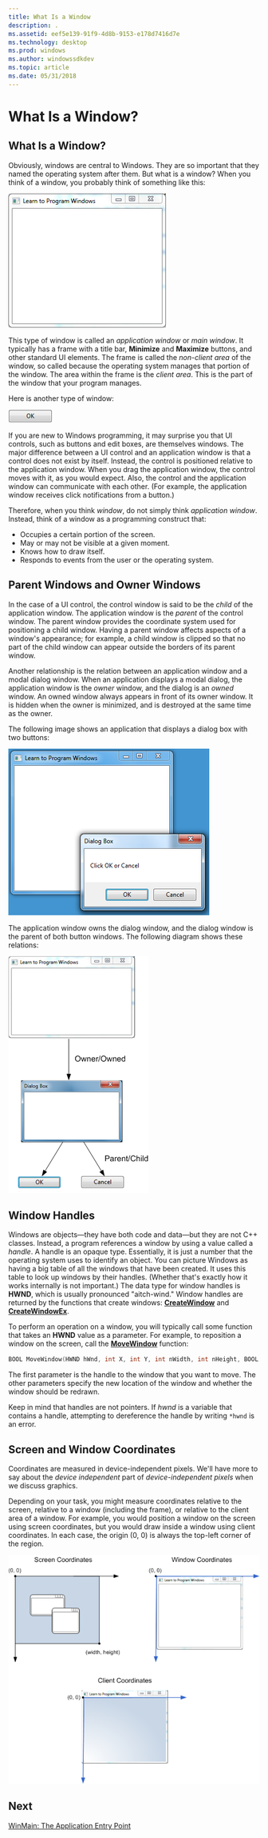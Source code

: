 ```yaml
---
title: What Is a Window
description: .
ms.assetid: eef5e139-91f9-4d8b-9153-e178d7416d7e
ms.technology: desktop
ms.prod: windows
ms.author: windowssdkdev
ms.topic: article
ms.date: 05/31/2018
---
```


# What Is a Window?

## What Is a Window?

Obviously, windows are central to Windows. They are so important that they named the operating system after them. But what is a window? When you think of a window, you probably think of something like this:

![screen shot of an application window](images/window01.png)

This type of window is called an *application window* or *main window*. It typically has a frame with a title bar, **Minimize** and **Maximize** buttons, and other standard UI elements. The frame is called the *non-client area* of the window, so called because the operating system manages that portion of the window. The area within the frame is the *client area*. This is the part of the window that your program manages.

Here is another type of window:

![screen shot of a control window](images/window02.png)

If you are new to Windows programming, it may surprise you that UI controls, such as buttons and edit boxes, are themselves windows. The major difference between a UI control and an application window is that a control does not exist by itself. Instead, the control is positioned relative to the application window. When you drag the application window, the control moves with it, as you would expect. Also, the control and the application window can communicate with each other. (For example, the application window receives click notifications from a button.)

Therefore, when you think *window*, do not simply think *application window*. Instead, think of a window as a programming construct that:

-   Occupies a certain portion of the screen.
-   May or may not be visible at a given moment.
-   Knows how to draw itself.
-   Responds to events from the user or the operating system.

## Parent Windows and Owner Windows

In the case of a UI control, the control window is said to be the *child* of the application window. The application window is the *parent* of the control window. The parent window provides the coordinate system used for positioning a child window. Having a parent window affects aspects of a window's appearance; for example, a child window is clipped so that no part of the child window can appear outside the borders of its parent window.

Another relationship is the relation between an application window and a modal dialog window. When an application displays a modal dialog, the application window is the *owner* window, and the dialog is an *owned* window. An owned window always appears in front of its owner window. It is hidden when the owner is minimized, and is destroyed at the same time as the owner.

The following image shows an application that displays a dialog box with two buttons:

![screen shot of an application with a dialog box](images/window03.png)

The application window owns the dialog window, and the dialog window is the parent of both button windows. The following diagram shows these relations:

![illustration showing parent/child and owner/owned relations](images/window04.png)

## Window Handles

Windows are objects—they have both code and data—but they are not C++ classes. Instead, a program references a window by using a value called a *handle*. A handle is an opaque type. Essentially, it is just a number that the operating system uses to identify an object. You can picture Windows as having a big table of all the windows that have been created. It uses this table to look up windows by their handles. (Whether that's exactly how it works internally is not important.) The data type for window handles is **HWND**, which is usually pronounced "aitch-wind." Window handles are returned by the functions that create windows: [**CreateWindow**](https://msdn.microsoft.com/library/windows/desktop/dd368900) and [**CreateWindowEx**](https://msdn.microsoft.com/library/windows/desktop/ms632680).

To perform an operation on a window, you will typically call some function that takes an **HWND** value as a parameter. For example, to reposition a window on the screen, call the [**MoveWindow**](https://msdn.microsoft.com/library/windows/desktop/ms633534) function:


```C++
BOOL MoveWindow(HWND hWnd, int X, int Y, int nWidth, int nHeight, BOOL bRepaint);
```



The first parameter is the handle to the window that you want to move. The other parameters specify the new location of the window and whether the window should be redrawn.

Keep in mind that handles are not pointers. If *hwnd* is a variable that contains a handle, attempting to dereference the handle by writing `*hwnd` is an error.

## Screen and Window Coordinates

Coordinates are measured in device-independent pixels. We'll have more to say about the *device independent* part of *device-independent pixels* when we discuss graphics.

Depending on your task, you might measure coordinates relative to the screen, relative to a window (including the frame), or relative to the client area of a window. For example, you would position a window on the screen using screen coordinates, but you would draw inside a window using client coordinates. In each case, the origin (0, 0) is always the top-left corner of the region.

![illustration showing screen, window, and client coordinates](images/coordinates01.png)

## Next

[WinMain: The Application Entry Point](winmain--the-application-entry-point.md)

 

 




